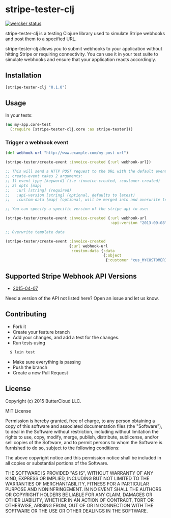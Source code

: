 # stripe-tester-clj

[![wercker status](https://app.wercker.com/status/71c78aa4a3202a075b26f37e829d3072/s/master "wercker status")](https://app.wercker.com/project/bykey/71c78aa4a3202a075b26f37e829d3072)

stripe-tester-clj is a testing Clojure library used to simulate Stripe webhooks and post them to a specified URL.

stripe-tester-clj allows you to submit webhooks to your application without hitting Stripe or requiring connectivity. You can use it in your test suite to simulate webhooks and ensure that your application reacts accordingly.


## Installation

```clojure
[stripe-tester-clj "0.1.0"]
```

## Usage

In your tests:

```clojure
(ns my-app.core-test
  (:require [stripe-tester-clj.core :as stripe-tester]))
```

### Trigger a webhook event


```clojure
(def webhook-url "http://www.example.com/my-post-url")

(stripe-tester/create-event :invoice-created {:url webhook-url})

;; This will send a HTTP POST request to the URL with the default event data as JSON
;; create-event takes 2 arguments:
;; 1) event type [keyword] (i.e :invoice-created, :customer-created)
;; 2) opts [map]
;;   :url [string] (required)
;;   :api-version [string] (optional, defaults to latest)
;;   :custom-data [map] (optional, will be merged into and overwrite template values)

;; You can specify a specific version of the stripe api to use:

(stripe-tester/create-event :invoice-created {:url webhook-url
                                              :api-version "2013-09-08"})

;; Overwrite template data

(stripe-tester/create-event :invoice-created
                            {:url webhook-url
                             :custom-data {:data
                                           {:object
                                            {:customer "cus_MYCUSTOMERID"}}})

```

## Supported Stripe Webhook API Versions

* [2015-04-07](https://github.com/buttercloud/stripe-tester-clj/tree/master/stripe-webhooks/2015-04-07)

Need a version of the API not listed here? Open an issue and let us know.


## Contributing

* Fork it
* Create your feature branch
* Add your changes, and add a test for the changes.
* Run tests using

```bash
  $ lein test
```
* Make sure everything is passing
* Push the branch
* Create a new Pull Request

## License

Copyright (c) 2015 ButterCloud LLC.

MIT License

Permission is hereby granted, free of charge, to any person obtaining
a copy of this software and associated documentation files (the
"Software"), to deal in the Software without restriction, including
without limitation the rights to use, copy, modify, merge, publish,
distribute, sublicense, and/or sell copies of the Software, and to
permit persons to whom the Software is furnished to do so, subject to
the following conditions:

The above copyright notice and this permission notice shall be
included in all copies or substantial portions of the Software.

THE SOFTWARE IS PROVIDED "AS IS", WITHOUT WARRANTY OF ANY KIND,
EXPRESS OR IMPLIED, INCLUDING BUT NOT LIMITED TO THE WARRANTIES OF
MERCHANTABILITY, FITNESS FOR A PARTICULAR PURPOSE AND
NONINFRINGEMENT. IN NO EVENT SHALL THE AUTHORS OR COPYRIGHT HOLDERS BE
LIABLE FOR ANY CLAIM, DAMAGES OR OTHER LIABILITY, WHETHER IN AN ACTION
OF CONTRACT, TORT OR OTHERWISE, ARISING FROM, OUT OF OR IN CONNECTION
WITH THE SOFTWARE OR THE USE OR OTHER DEALINGS IN THE SOFTWARE.
